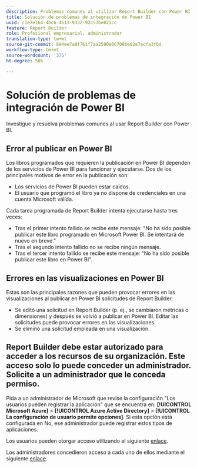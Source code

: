 ```yaml
---
description: Problemas comunes al utilizar Report Builder con Power BI.
title: Solución de problemas de integración de Power BI
uuid: c1e7e164-4bc6-4513-9332-92c53be021cc
feature: Report Builder
role: Profesional empresarial, administrador
translation-type: tm+mt
source-git-commit: 894ee7a8f761f7aa2590e06708be82e7ecfa3f6d
workflow-type: tm+mt
source-wordcount: '375'
ht-degree: 50%

---
```



# Solución de problemas de integración de Power BI

Investigue y resuelva problemas comunes al usar Report Builder con Power BI.

## Error al publicar en Power BI

Los libros programados que requieren la publicación en Power BI dependen de los servicios de Power BI para funcionar y ejecutarse. Dos de los principales motivos de error en la publicación son:

* Los servicios de Power BI pueden estar caídos.
* El usuario que programó el libro ya no dispone de credenciales en una cuenta Microsoft válida.

Cada tarea programada de Report Builder intenta ejecutarse hasta tres veces:

* Tras el primer intento fallido se recibe este mensaje: &quot;No ha sido posible publicar este libro programado en Microsoft Power BI. Se intentará de nuevo en breve.&quot;
* Tras el segundo intento fallido no se recibe ningún mensaje.
* Tras el tercer intento fallido se recibe este mensaje: &quot;No ha sido posible publicar este libro en Power BI&quot;.

## Errores en las visualizaciones en Power BI

Estas son las principales razones que pueden provocar errores en las visualizaciones al publicar en Power BI solicitudes de Report Builder:

* Se editó una solicitud en Report Builder (p. ej., se cambiaron métricas o dimensiones) y después se volvió a publicar en Power BI. Editar las solicitudes puede provocar errores en las visualizaciones.
* Se eliminó una solicitud empleada en una visualización.

## Report Builder debe estar autorizado para acceder a los recursos de su organización. Este acceso solo lo puede conceder un administrador. Solicite a un administrador que le conceda permiso.

Pida a un administrador de Microsoft que revise la configuración &quot;Los usuarios pueden registrar la aplicación&quot; que se encuentra en: **[!UICONTROL Microsoft Azure]** > **[!UICONTROL Azure Active Directory]** > **[!UICONTROL La configuración de usuario permite opciones]**. Si esta opción está configurada en No, ese administrador puede registrar estos tipos de aplicaciones.

Los usuarios pueden otorgar acceso utilizando el siguiente [enlace](https://login.microsoftonline.com/common/oauth2/authorize?response_type=code&amp;prompt=logint&amp;client_id=8d84f6d8-29a4-4484-a670-589b32400278&amp;redirect_uri=https%3a%2f%2fmy.omniture.com%2fsc15%2farb%2flogin.html&amp;resource=https%3a%2f%2fanalysis.windows.net%2fpowerbi%2fapi&amp;locale=en_US).

Los administradores concedieron acceso a cada uno de ellos mediante el siguiente [enlace](https://login.microsoftonline.com/common/oauth2/authorize?response_type=code&amp;prompt=admin_consent&amp;client_id=8d84f6d8-29a4-4484-a670-589b32400278&amp;redirect_uri=https%3a%2f%2fmy.omniture.com%2fsc15%2farb%2flogin.html&amp;resource=https%3a%2f%2fanalysis.windows.net%2fpowerbi%2fapi&amp;locale=en_US).
